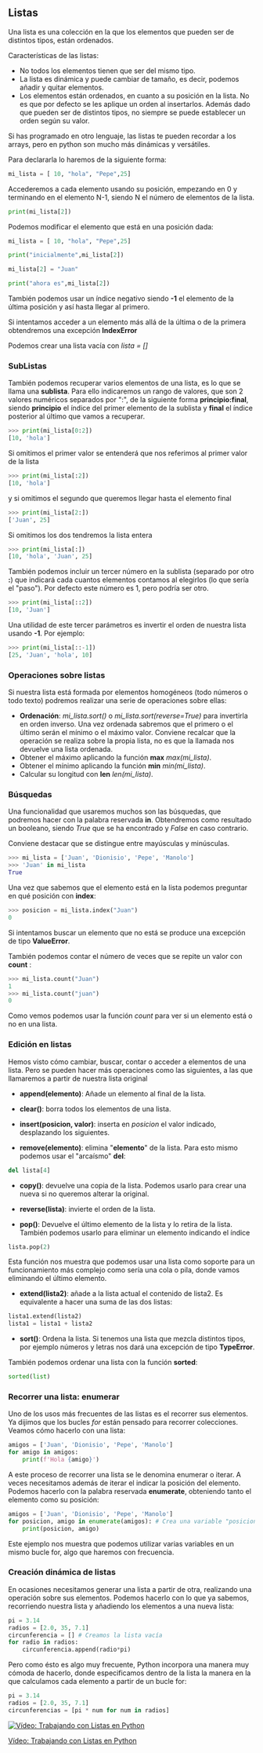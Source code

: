 ## Listas
Una lista es una colección en la que los elementos que pueden ser de distintos tipos, están ordenados.

Características de las listas:

* No todos los elementos tienen que ser del mismo tipo.
* La lista es dinámica y puede cambiar de tamaño, es decir, podemos añadir y quitar elementos.
* Los elementos están ordenados, en cuanto a su posición en la lista. No es que por defecto se les aplique un orden al insertarlos. Además dado que pueden ser de distintos tipos, no siempre se puede establecer un orden según su valor.

Si has programado en otro lenguaje, las listas te pueden recordar a los arrays, pero en python son mucho más dinámicas y versátiles.

Para declararla lo haremos de la siguiente forma:

```python
mi_lista = [ 10, "hola", "Pepe",25]
```
Accederemos a cada elemento usando su posición, empezando  en 0 y terminando en el elemento N-1, siendo N el número de elementos de la lista. 

```python
print(mi_lista[2])
```

Podemos modificar el elemento que está en una posición dada:

```python
mi_lista = [ 10, "hola", "Pepe",25]

print("inicialmente",mi_lista[2])

mi_lista[2] = "Juan"

print("ahora es",mi_lista[2])

```

También podemos usar un índice negativo siendo **-1** el elemento de la última posición y así hasta llegar al primero.

Si intentamos acceder a un elemento más allá de la última o de la primera obtendremos una excepción **IndexError**

Podemos crear una lista vacía con *lista = []*

### SubListas

También podemos recuperar varios elementos de una lista, es lo que se llama una **sublista**. Para ello indicaremos un rango de valores, que son 2 valores numéricos separados por ":", de la siguiente forma **principio:final**, siendo **principio** el índice del primer elemento de la sublista y **final** el índice posterior al último que vamos a recuperar. 

```python
>>> print(mi_lista[0:2])
[10, 'hola']
```
Si omitimos el primer valor se entenderá que nos referimos al primer valor de la lista 

```python
>>> print(mi_lista[:2])
[10, 'hola']
```

y si omitimos el segundo que queremos llegar hasta el elemento final

```python
>>> print(mi_lista[2:])
['Juan', 25]
```

Si omitimos los dos tendremos la lista entera

```python
>>> print(mi_lista[:])
[10, 'hola', 'Juan', 25]
```

También podemos incluir un tercer número en la sublista (separado por otro **:**) que indicará cada cuantos elementos contamos al elegirlos (lo que sería el "paso"). Por defecto este número es 1, pero podría ser otro. 

```python
>>> print(mi_lista[::2])
[10, 'Juan']
```

Una utilidad de este tercer parámetros es invertir el orden de nuestra lista usando **-1**. Por ejemplo:

```python
>>> print(mi_lista[::-1])
[25, 'Juan', 'hola', 10]
```

### Operaciones sobre listas

Si nuestra lista está formada por elementos homogéneos (todo números o todo texto) podremos realizar una serie de operaciones sobre ellas:

* **Ordenación**: *mi_lista.sort()* o *mi_lista.sort(reverse=True)* para invertirla en orden inverso. Una vez ordenada sabremos que el primero o el último serán el mínimo o el máximo valor. Conviene recalcar que la operación se realiza sobre la propia lista, no es que la llamada nos devuelve una lista ordenada.
* Obtener el máximo aplicando la función **max** *max(mi_lista)*.
* Obtener el mínimo aplicando la función **min** *min(mi_lista)*.
* Calcular su longitud con **len** *len(mi_lista)*.

### Búsquedas

Una funcionalidad que usaremos muchos son las búsquedas, que podremos hacer con la palabra reservada **in**. Obtendremos como resultado un booleano, siendo *True* que se ha encontrado y *False* en caso contrario.

Conviene destacar que se distingue entre mayúsculas y minúsculas.

```python
>>> mi_lista = ['Juan', 'Dionisio', 'Pepe', 'Manolo']
>>> 'Juan' in mi_lista
True
```

Una vez que sabemos que el elemento está en la lista podemos preguntar en qué posición con **index**:

```python
>>> posicion = mi_lista.index("Juan")
0
```

Si intentamos buscar un elemento que no está se produce una excepción de tipo **ValueError**.

También podemos contar el número de veces que se repite un valor con **count** :

```python
>>> mi_lista.count("Juan")
1
>>> mi_lista.count("juan")
0
```

Como vemos podemos usar la función *count* para ver si un elemento está o no en una lista.

### Edición en listas

Hemos visto cómo cambiar, buscar, contar o acceder a elementos de una lista. Pero se pueden hacer más operaciones como las siguientes, a las que llamaremos a partir de nuestra lista original

* **append(elemento)**: Añade un elemento al final de la lista.
* **clear()**: borra todos los elementos de una lista.

* **insert(posicion, valor)**: inserta en *posicion* el valor indicado, desplazando los siguientes.
* **remove(elemento)**: elimina "**elemento**" de la lista. 
Para esto mismo podemos usar el "arcaísmo" **del**:
```python
del lista[4]
```
* **copy()**: devuelve una copia de la lista. Podemos usarlo para crear una nueva si no queremos alterar la original.

* **reverse(lista)**: invierte el orden de la lista.
* **pop()**:  Devuelve el último elemento de la lista y lo retira de la lista. También podemos usarlo para eliminar un elemento indicando el índice 
```python
lista.pop(2)
```


Esta función nos muestra que podemos usar una lista como soporte para un funcionamiento más complejo como sería una cola o pila, donde vamos eliminando el último elemento.

* **extend(lista2)**: añade a la lista actual el contenido de lista2. Es equivalente a hacer una suma de las dos listas:

 ```python
 lista1.extend(lista2)
 lista1 = lista1 + lista2
```

* **sort()**: Ordena la lista. Si tenemos una lista que mezcla distintos tipos, por ejemplo números y letras nos dará una excepción de tipo **TypeError**.

También podemos ordenar una lista con la función **sorted**:
```python
sorted(list)
```

### Recorrer una lista: enumerar

Uno de los usos más frecuentes de las listas es el recorrer sus elementos. Ya dijimos que  los bucles *for* están pensado para recorrer colecciones. Veamos cómo hacerlo con una lista:

```python
amigos = ['Juan', 'Dionisio', 'Pepe', 'Manolo']
for amigo in amigos:
    print(f'Hola {amigo}')
```

A este proceso de recorrer una lista se le denomina enumerar o iterar. A veces necesitamos además de iterar el indicar la posición del elemento. Podemos hacerlo con la palabra reservada **enumerate**, obteniendo tanto el elemento como su posición:


```python
amigos = ['Juan', 'Dionisio', 'Pepe', 'Manolo']
for posicion, amigo in enumerate(amigos): # Crea una variable "posicion" y otra "amigo" donde va poniendo el índice y el valor de los elementos
    print(posicion, amigo)

```

Este ejemplo nos muestra que podemos utilizar varias variables en un mismo bucle for, algo que haremos con frecuencia.

### Creación dinámica de listas

En ocasiones necesitamos generar una lista a partir de otra, realizando una operación sobre sus elementos. Podemos hacerlo con lo que ya sabemos, recorriendo nuestra lista y añadiendo los elementos a una nueva lista:

```python
pi = 3.14
radios = [2.0, 35, 7.1]
circunferencia = [] # Creamos la lista vacía
for radio in radios:
    circunferencia.append(radio*pi)
```
Pero como ésto es algo muy frecuente, Python incorpora una manera muy cómoda de hacerlo, donde especificamos dentro de la lista la manera en la que calculamos cada elemento a partir de un bucle for:

```python
pi = 3.14
radios = [2.0, 35, 7.1]
circunferencias = [pi * num for num in radios]
```

[![Vídeo: Trabajando con Listas en Python](https://img.youtube.com/vi/44rPMemhdzE/0.jpg)](https://drive.google.com/file/d/1uHROJwujxI98syI3Sy63mp4N299mqrgd/view?usp=sharing)

[Vídeo: Trabajando con Listas en Python](https://drive.google.com/file/d/1uHROJwujxI98syI3Sy63mp4N299mqrgd/view?usp=sharing)


